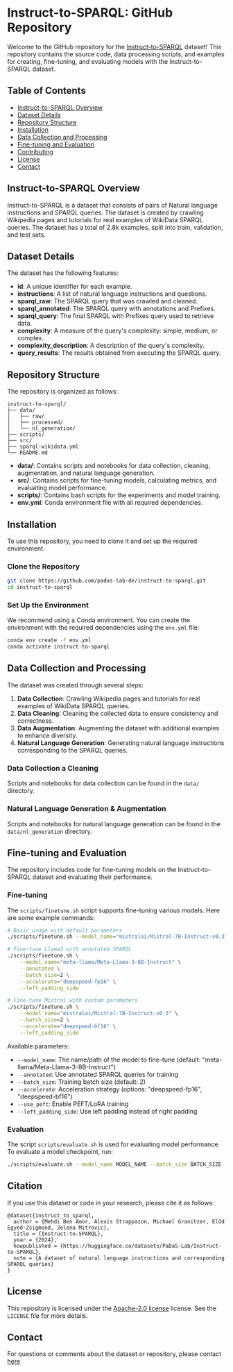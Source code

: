 # Instruct-to-SPARQL: GitHub Repository

Welcome to the GitHub repository for the [Instruct-to-SPARQL](https://huggingface.co/datasets/PaDaS-Lab/Instruct-to-SPARQL) dataset! This repository contains the source code, data processing scripts, and examples for creating, fine-tuning, and evaluating models with the Instruct-to-SPARQL dataset.

## Table of Contents

- [Instruct-to-SPARQL Overview](#instruct-to-sparql-overview)
- [Dataset Details](#dataset-details)
- [Repository Structure](#repository-structure)
- [Installation](#installation)
- [Data Collection and Processing](#data-collection-and-processing)
- [Fine-tuning and Evaluation](#fine-tuning-and-evaluation)
- [Contributing](#contributing)
- [License](#license)
- [Contact](#contact)

## Instruct-to-SPARQL Overview

Instruct-to-SPARQL is a dataset that consists of pairs of Natural language instructions and SPARQL queries. The dataset is created by crawling Wikipedia pages and tutorials for real examples of WikiData SPARQL queries. The dataset has a total of 2.8k examples, split into train, validation, and test sets.

## Dataset Details

The dataset has the following features:

- **id**: A unique identifier for each example.
- **instructions**: A list of natural language instructions and questions.
- **sparql_raw**: The SPARQL query that was crawled and cleaned.
- **sparql_annotated**: The SPARQL query with annotations and Prefixes.
- **sparql_query**: The final SPARQL with Prefixes query used to retrieve data.
- **complexity**: A measure of the query's complexity: simple, medium, or complex.
- **complexity_description**: A description of the query's complexity.
- **query_results**: The results obtained from executing the SPARQL query.

## Repository Structure

The repository is organized as follows:

```
instruct-to-sparql/
├── data/
│   ├── raw/
│   ├── processed/
│   └── nl_generation/
├── scripts/
├── src/
├── sparql-wikidata.yml
└── README.md
```

- **data/**: Contains scripts and notebooks for data collection, cleaning, augmentation, and natural language generation.
- **src/**: Contains scripts for fine-tuning models, calculating metrics, and evaluating model performance.
- **scripts/**: Contains bash scripts for the experiments and model training.
- **env.yml**: Conda environment file with all required dependencies.

## Installation

To use this repository, you need to clone it and set up the required environment.

### Clone the Repository

```bash
git clone https://github.com/padas-lab-de/instruct-to-sparql.git
cd instruct-to-sparql
```

### Set Up the Environment

We recommend using a Conda environment. You can create the environment with the required dependencies using the `env.yml` file:

```bash
conda env create -f env.yml
conda activate instruct-to-sparql
```

## Data Collection and Processing

The dataset was created through several steps:

1. **Data Collection**: Crawling Wikipedia pages and tutorials for real examples of WikiData SPARQL queries.
2. **Data Cleaning**: Cleaning the collected data to ensure consistency and correctness.
3. **Data Augmentation**: Augmenting the dataset with additional examples to enhance diversity.
4. **Natural Language Generation**: Generating natural language instructions corresponding to the SPARQL queries.

### Data Collection a Cleaning

Scripts and notebooks for data collection can be found in the `data/` directory.


### Natural Language Generation & Augmentation

Scripts and notebooks for natural language generation can be found in the `data/nl_generation` directory.

## Fine-tuning and Evaluation

The repository includes code for fine-tuning models on the Instruct-to-SPARQL dataset and evaluating their performance.

### Fine-tuning

The `scripts/finetune.sh` script supports fine-tuning various models. Here are some example commands:

```bash
# Basic usage with default parameters
./scripts/finetune.sh --model_name="mistralai/Mistral-7B-Instruct-v0.3"

# Fine-tune Llama3 with annotated SPARQL
./scripts/finetune.sh \
    --model_name="meta-llama/Meta-Llama-3-8B-Instruct" \
    --annotated \
    --batch_size=2 \
    --accelerate="deepspeed-fp16" \
    --left_padding_side

# Fine-tune Mistral with custom parameters
./scripts/finetune.sh \
    --model_name="mistralai/Mistral-7B-Instruct-v0.3" \
    --batch_size=2 \
    --accelerate="deepspeed-bf16" \
    --left_padding_side
```

Available parameters:
- `--model_name`: The name/path of the model to fine-tune (default: "meta-llama/Meta-Llama-3-8B-Instruct")
- `--annotated`: Use annotated SPARQL queries for training
- `--batch_size`: Training batch size (default: 2)
- `--accelerate`: Acceleration strategy (options: "deepspeed-fp16", "deepspeed-bf16")
- `--use_peft`: Enable PEFT/LoRA training
- `--left_padding_side`: Use left padding instead of right padding

### Evaluation

The script `scripts/evaluate.sh` is used for evaluating model performance. To evaluate a model checkpoint, run:

```bash
./scripts/evaluate.sh --model_name MODEL_NAME --batch_size BATCH_SIZE --annotated --shots NUM_SHOTS
```


## Citation

If you use this dataset or code in your research, please cite it as follows:

```
@dataset{instruct_to_sparql,
  author = {Mehdi Ben Amor, Alexis Strappazon, Michael Granitzer, Előd Egyed-Zsigmond, Jelena Mitrovic},
  title = {Instruct-to-SPARQL},
  year = {2024},
  howpublished = {https://huggingface.co/datasets/PaDaS-Lab/Instruct-to-SPARQL},
  note = {A dataset of natural language instructions and corresponding SPARQL queries}
}
```

## License

This repository is licensed under the [Apache-2.0 license](LICENSE) license. See the `LICENSE` file for more details.

## Contact

For questions or comments about the dataset or repository, please contact [here](mailto:mehdi.benamor@uni-passau.de)
